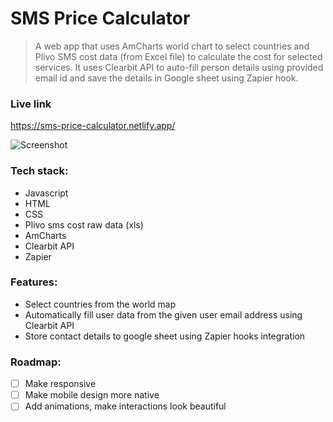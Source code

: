# SMS Price Calculator

> A web app that uses AmCharts world chart to select countries and Plivo SMS cost data (from Excel file) to calculate the cost for selected services.
It uses Clearbit API to auto-fill person details using provided email id and save the details in Google sheet using Zapier hook.


### Live link

https://sms-price-calculator.netlify.app/

![Screenshot](https://res.cloudinary.com/dracarys/image/upload/sms_price.png)

### Tech stack:

- Javascript
- HTML
- CSS
- Plivo sms cost raw data (xls)
- AmCharts
- Clearbit API
- Zapier

### Features:

- Select countries from the world map
- Automatically fill user data from the given user email address using Clearbit API
- Store contact details to google sheet using Zapier hooks integration

### Roadmap:

 - [ ] Make responsive
 - [ ] Make mobile design more native
 - [ ] Add animations, make interactions look beautiful
